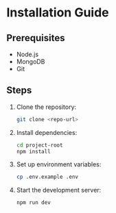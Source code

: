 # Installation Guide

## Prerequisites
- Node.js
- MongoDB
- Git

## Steps
1. Clone the repository:
    ```sh
    git clone <repo-url>
    ```
2. Install dependencies:
    ```sh
    cd project-root
    npm install
    ```
3. Set up environment variables:
    ```sh
    cp .env.example .env
    ```
4. Start the development server:
    ```sh
    npm run dev
    ```
